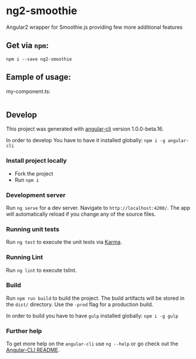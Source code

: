 # ng2-smoothie
Angular2 wrapper for Smoothie.js providing few more additional features

## Get via `npm`:
`npm i --save ng2-smoothie`

## Eample of usage:
my-component.ts:
```typescript
```


## Develop
This project was generated with [angular-cli](https://github.com/angular/angular-cli) version 1.0.0-beta.16.

In order to develop You have to have it installed globally: `npm i -g angular-cli`

### Install project locally
* Fork the project
* Run `npm i`

### Development server
Run `ng serve` for a dev server. Navigate to `http://localhost:4200/`. The app will automatically reload if you change any of the source files.

### Running unit tests
Run `ng test` to execute the unit tests via [Karma](https://karma-runner.github.io).

### Running Lint
Run `ng lint` to execute tslint.

### Build
Run `npm run build` to build the project. The build artifacts will be stored in the `dist/` directory. Use the `-prod` flag for a production build.

In order to build you have to have `gulp` installed globally: `npm i -g gulp`

### Further help
To get more help on the `angular-cli` use `ng --help` or go check out the [Angular-CLI README](https://github.com/angular/angular-cli/blob/master/README.md).
